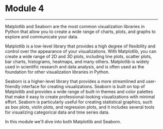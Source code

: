 # Module 4 
----

Matplotlib and Seaborn are the most common visualization libraries in Python that allow you to create a wide range of charts, plots, and graphs to explore and communicate your data.

Matplotlib is a low-level library that provides a high degree of flexibility and control over the appearance of your visualizations. With Matplotlib, you can create a wide range of 2D and 3D plots, including line plots, scatter plots, bar charts, histograms, heatmaps, and many others. Matplotlib is widely used in scientific research and data analysis, and is often used as the foundation for other visualization libraries in Python.

Seaborn is a higher-level library that provides a more streamlined and user-friendly interface for creating visualizations. Seaborn is built on top of Matplotlib and provides a wide range of built-in themes and color palettes that make it easy to create professional-looking visualizations with minimal effort. Seaborn is particularly useful for creating statistical graphics, such as box plots, violin plots, and regression plots, and it includes several tools for visualizing categorical data and time series data.

In this module we'll dive into both Matplotlib and Seaborn. 
